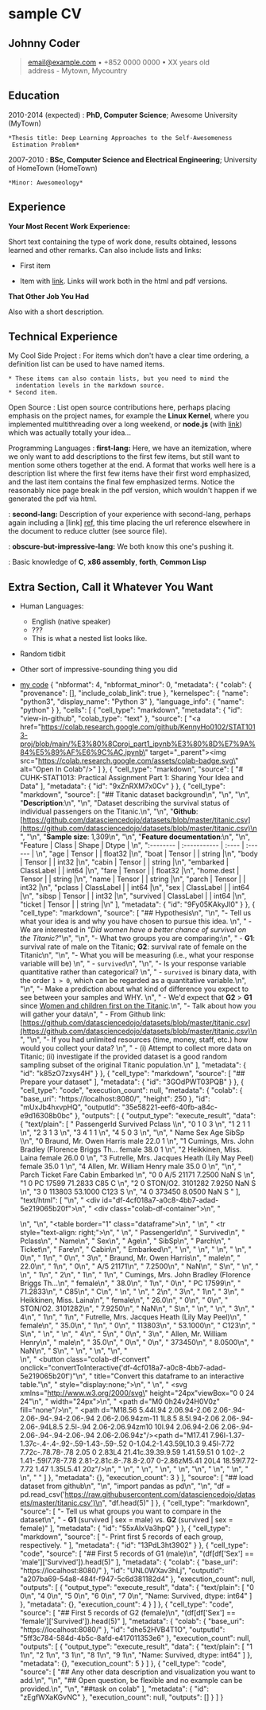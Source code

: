 # sample CV
## Johnny Coder

> <email@example.com> • +852 0000 0000 • XX years old\
> address - Mytown, Mycountry

Education
---------

2010-2014 (expected)
:   **PhD, Computer Science**; Awesome University (MyTown)

    *Thesis title: Deep Learning Approaches to the Self-Awesomeness
     Estimation Problem*

2007-2010
:   **BSc, Computer Science and Electrical Engineering**; University of
    HomeTown (HomeTown)

    *Minor: Awesomeology*

Experience
----------

**Your Most Recent Work Experience:**

Short text containing the type of work done, results obtained,
lessons learned and other remarks. Can also include lists and
links:

* First item

* Item with [link](http://www.example.com). Links will work both in
  the html and pdf versions.

**That Other Job You Had**

Also with a short description.

Technical Experience
--------------------

My Cool Side Project
:   For items which don't have a clear time ordering, a definition
    list can be used to have named items.

    * These items can also contain lists, but you need to mind the
      indentation levels in the markdown source.
    * Second item.

Open Source
:   List open source contributions here, perhaps placing emphasis on
    the project names, for example the **Linux Kernel**, where you
    implemented multithreading over a long weekend, or **node.js**
    (with [link](http://nodejs.org)) which was actually totally
    your idea...

Programming Languages
:   **first-lang:** Here, we have an itemization, where we only want
    to add descriptions to the first few items, but still want to
    mention some others together at the end. A format that works well
    here is a description list where the first few items have their
    first word emphasized, and the last item contains the final few
    emphasized terms. Notice the reasonably nice page break in the pdf
    version, which wouldn't happen if we generated the pdf via html.

:   **second-lang:** Description of your experience with second-lang,
    perhaps again including a [link] [ref], this time placing the url
    reference elsewhere in the document to reduce clutter (see source
    file). 

:   **obscure-but-impressive-lang:** We both know this one's pushing
    it.

:   Basic knowledge of **C**, **x86 assembly**, **forth**, **Common Lisp**

[ref]: https://github.com/githubuser/superlongprojectname

Extra Section, Call it Whatever You Want
----------------------------------------

* Human Languages:

     * English (native speaker)
     * ???
     * This is what a nested list looks like.

* Random tidbit

* Other sort of impressive-sounding thing you did
* [my code](https://github.com/KennyHo0102/STAT1013-proj/blob/main/STAT1013-proj%20demo.ipynb)
{
  "nbformat": 4,
  "nbformat_minor": 0,
  "metadata": {
    "colab": {
      "provenance": [],
      "include_colab_link": true
    },
    "kernelspec": {
      "name": "python3",
      "display_name": "Python 3"
    },
    "language_info": {
      "name": "python"
    }
  },
  "cells": [
    {
      "cell_type": "markdown",
      "metadata": {
        "id": "view-in-github",
        "colab_type": "text"
      },
      "source": [
        "<a href=\"https://colab.research.google.com/github/KennyHo0102/STAT1013-proj/blob/main/%E3%80%8Cproj_part1_ipynb%E3%80%8D%E7%9A%84%E5%89%AF%E6%9C%AC.ipynb\" target=\"_parent\"><img src=\"https://colab.research.google.com/assets/colab-badge.svg\" alt=\"Open In Colab\"/></a>"
      ]
    },
    {
      "cell_type": "markdown",
      "source": [
        "# CUHK-STAT1013: Practical Assignment Part 1: Sharing Your Idea and Data"
      ],
      "metadata": {
        "id": "9xZnRXM7x0Cv"
      }
    },
    {
      "cell_type": "markdown",
      "source": [
        "## Titanic dataset background\n",
        "\n",
        "\n",
        "**Description**:\n",
        "\n",
        "Dataset describing the survival status of individual passengers on the Titanic.\n",
        "\n",
        "**Github**: [https://github.com/datasciencedojo/datasets/blob/master/titanic.csv](https://github.com/datasciencedojo/datasets/blob/master/titanic.csv)\n",
        "\n",
        "**Sample size**: 1,309\n",
        "\n",
        "**Feature documentation**:\n",
        "\n",
        "Feature   | Class        | Shape | Dtype   | \n",
        ":-------- | :----------- | :---- | :------ | \n",
        "age       | Tensor       |       | float32 |\n",
        "boat      | Tensor       |       | string  |\n",
        "body      | Tensor       |       | int32   |\n",
        "cabin     | Tensor       |       | string  |\n",
        "embarked  | ClassLabel   |       | int64   |\n",
        "fare      | Tensor       |       | float32 |\n",
        "home.dest | Tensor       |       | string  |\n",
        "name      | Tensor       |       | string  |\n",
        "parch     | Tensor       |       | int32   |\n",
        "pclass    | ClassLabel   |       | int64   |\n",
        "sex       | ClassLabel   |       | int64   |\n",
        "sibsp     | Tensor       |       | int32   |\n",
        "survived  | ClassLabel   |       | int64   |\n",
        "ticket    | Tensor       |       | string  |\n"
      ],
      "metadata": {
        "id": "9Fy05KAkyJI0"
      }
    },
    {
      "cell_type": "markdown",
      "source": [
        "## Hypothesis\n",
        "\n",
        "- Tell us what your idea is and why you have chosen to pursue this idea. \n",
        "  - We are interested in \"*Did women have a better chance of survival on the Titanic?*\"\n",
        "\n",
        "- What two groups you are comparing:\n",
        "  - **G1**: survival rate of male on the Titanic; **G2**: survival rate of female on the Titanic\n",
        "\n",
        "- What you will be measuring (i.e., what your response variable will be) \n",
        "  - `survived`\n",
        "\n",
        "- Is your response variable quantitative rather than categorical? \n",
        "  - `survived` is binary data, with the order `1 > 0`, which can be regarded as a quantitative variable.\n",
        "\n",
        "- Make a prediction about what kind of difference you expect to see between your samples and WHY. \n",
        "  - We'd expect that **G2** > **G1** since [Women and children first on the Titanic](https://www.theguardian.com/science/2010/mar/02/titanic-lusitania-women-children-survival).\n",
        "- Talk about how you will gather your data\n",
        "  - From Github link: [https://github.com/datasciencedojo/datasets/blob/master/titanic.csv](https://github.com/datasciencedojo/datasets/blob/master/titanic.csv)\n",
        "\n",
        "- If you had unlimited resources (time, money, staff, etc.) how would you collect your data? \n",
        "  - (i) Attempt to collect more data on Titanic; (ii) investigate if the provided dataset is a good random sampling subset of the original Titanic population.\n"
      ],
      "metadata": {
        "id": "k85zO7zxys4H"
      }
    },
    {
      "cell_type": "markdown",
      "source": [
        "## Prepare your dataset"
      ],
      "metadata": {
        "id": "3GOdPWT03PQB"
      }
    },
    {
      "cell_type": "code",
      "execution_count": null,
      "metadata": {
        "colab": {
          "base_uri": "https://localhost:8080/",
          "height": 250
        },
        "id": "mUxJb4hxvpHQ",
        "outputId": "35e58221-eef6-40fb-a84c-e9d16308b0bc"
      },
      "outputs": [
        {
          "output_type": "execute_result",
          "data": {
            "text/plain": [
              "   PassengerId  Survived  Pclass  \\\n",
              "0            1         0       3   \n",
              "1            2         1       1   \n",
              "2            3         1       3   \n",
              "3            4         1       1   \n",
              "4            5         0       3   \n",
              "\n",
              "                                                Name     Sex   Age  SibSp  \\\n",
              "0                            Braund, Mr. Owen Harris    male  22.0      1   \n",
              "1  Cumings, Mrs. John Bradley (Florence Briggs Th...  female  38.0      1   \n",
              "2                             Heikkinen, Miss. Laina  female  26.0      0   \n",
              "3       Futrelle, Mrs. Jacques Heath (Lily May Peel)  female  35.0      1   \n",
              "4                           Allen, Mr. William Henry    male  35.0      0   \n",
              "\n",
              "   Parch            Ticket     Fare Cabin Embarked  \n",
              "0      0         A/5 21171   7.2500   NaN        S  \n",
              "1      0          PC 17599  71.2833   C85        C  \n",
              "2      0  STON/O2. 3101282   7.9250   NaN        S  \n",
              "3      0            113803  53.1000  C123        S  \n",
              "4      0            373450   8.0500   NaN        S  "
            ],
            "text/html": [
              "\n",
              "  <div id=\"df-4cf018a7-a0c8-4bb7-adad-5e219065b20f\">\n",
              "    <div class=\"colab-df-container\">\n",
              "      <div>\n",
              "<style scoped>\n",
              "    .dataframe tbody tr th:only-of-type {\n",
              "        vertical-align: middle;\n",
              "    }\n",
              "\n",
              "    .dataframe tbody tr th {\n",
              "        vertical-align: top;\n",
              "    }\n",
              "\n",
              "    .dataframe thead th {\n",
              "        text-align: right;\n",
              "    }\n",
              "</style>\n",
              "<table border=\"1\" class=\"dataframe\">\n",
              "  <thead>\n",
              "    <tr style=\"text-align: right;\">\n",
              "      <th></th>\n",
              "      <th>PassengerId</th>\n",
              "      <th>Survived</th>\n",
              "      <th>Pclass</th>\n",
              "      <th>Name</th>\n",
              "      <th>Sex</th>\n",
              "      <th>Age</th>\n",
              "      <th>SibSp</th>\n",
              "      <th>Parch</th>\n",
              "      <th>Ticket</th>\n",
              "      <th>Fare</th>\n",
              "      <th>Cabin</th>\n",
              "      <th>Embarked</th>\n",
              "    </tr>\n",
              "  </thead>\n",
              "  <tbody>\n",
              "    <tr>\n",
              "      <th>0</th>\n",
              "      <td>1</td>\n",
              "      <td>0</td>\n",
              "      <td>3</td>\n",
              "      <td>Braund, Mr. Owen Harris</td>\n",
              "      <td>male</td>\n",
              "      <td>22.0</td>\n",
              "      <td>1</td>\n",
              "      <td>0</td>\n",
              "      <td>A/5 21171</td>\n",
              "      <td>7.2500</td>\n",
              "      <td>NaN</td>\n",
              "      <td>S</td>\n",
              "    </tr>\n",
              "    <tr>\n",
              "      <th>1</th>\n",
              "      <td>2</td>\n",
              "      <td>1</td>\n",
              "      <td>1</td>\n",
              "      <td>Cumings, Mrs. John Bradley (Florence Briggs Th...</td>\n",
              "      <td>female</td>\n",
              "      <td>38.0</td>\n",
              "      <td>1</td>\n",
              "      <td>0</td>\n",
              "      <td>PC 17599</td>\n",
              "      <td>71.2833</td>\n",
              "      <td>C85</td>\n",
              "      <td>C</td>\n",
              "    </tr>\n",
              "    <tr>\n",
              "      <th>2</th>\n",
              "      <td>3</td>\n",
              "      <td>1</td>\n",
              "      <td>3</td>\n",
              "      <td>Heikkinen, Miss. Laina</td>\n",
              "      <td>female</td>\n",
              "      <td>26.0</td>\n",
              "      <td>0</td>\n",
              "      <td>0</td>\n",
              "      <td>STON/O2. 3101282</td>\n",
              "      <td>7.9250</td>\n",
              "      <td>NaN</td>\n",
              "      <td>S</td>\n",
              "    </tr>\n",
              "    <tr>\n",
              "      <th>3</th>\n",
              "      <td>4</td>\n",
              "      <td>1</td>\n",
              "      <td>1</td>\n",
              "      <td>Futrelle, Mrs. Jacques Heath (Lily May Peel)</td>\n",
              "      <td>female</td>\n",
              "      <td>35.0</td>\n",
              "      <td>1</td>\n",
              "      <td>0</td>\n",
              "      <td>113803</td>\n",
              "      <td>53.1000</td>\n",
              "      <td>C123</td>\n",
              "      <td>S</td>\n",
              "    </tr>\n",
              "    <tr>\n",
              "      <th>4</th>\n",
              "      <td>5</td>\n",
              "      <td>0</td>\n",
              "      <td>3</td>\n",
              "      <td>Allen, Mr. William Henry</td>\n",
              "      <td>male</td>\n",
              "      <td>35.0</td>\n",
              "      <td>0</td>\n",
              "      <td>0</td>\n",
              "      <td>373450</td>\n",
              "      <td>8.0500</td>\n",
              "      <td>NaN</td>\n",
              "      <td>S</td>\n",
              "    </tr>\n",
              "  </tbody>\n",
              "</table>\n",
              "</div>\n",
              "      <button class=\"colab-df-convert\" onclick=\"convertToInteractive('df-4cf018a7-a0c8-4bb7-adad-5e219065b20f')\"\n",
              "              title=\"Convert this dataframe to an interactive table.\"\n",
              "              style=\"display:none;\">\n",
              "        \n",
              "  <svg xmlns=\"http://www.w3.org/2000/svg\" height=\"24px\"viewBox=\"0 0 24 24\"\n",
              "       width=\"24px\">\n",
              "    <path d=\"M0 0h24v24H0V0z\" fill=\"none\"/>\n",
              "    <path d=\"M18.56 5.44l.94 2.06.94-2.06 2.06-.94-2.06-.94-.94-2.06-.94 2.06-2.06.94zm-11 1L8.5 8.5l.94-2.06 2.06-.94-2.06-.94L8.5 2.5l-.94 2.06-2.06.94zm10 10l.94 2.06.94-2.06 2.06-.94-2.06-.94-.94-2.06-.94 2.06-2.06.94z\"/><path d=\"M17.41 7.96l-1.37-1.37c-.4-.4-.92-.59-1.43-.59-.52 0-1.04.2-1.43.59L10.3 9.45l-7.72 7.72c-.78.78-.78 2.05 0 2.83L4 21.41c.39.39.9.59 1.41.59.51 0 1.02-.2 1.41-.59l7.78-7.78 2.81-2.81c.8-.78.8-2.07 0-2.86zM5.41 20L4 18.59l7.72-7.72 1.47 1.35L5.41 20z\"/>\n",
              "  </svg>\n",
              "      </button>\n",
              "      \n",
              "  <style>\n",
              "    .colab-df-container {\n",
              "      display:flex;\n",
              "      flex-wrap:wrap;\n",
              "      gap: 12px;\n",
              "    }\n",
              "\n",
              "    .colab-df-convert {\n",
              "      background-color: #E8F0FE;\n",
              "      border: none;\n",
              "      border-radius: 50%;\n",
              "      cursor: pointer;\n",
              "      display: none;\n",
              "      fill: #1967D2;\n",
              "      height: 32px;\n",
              "      padding: 0 0 0 0;\n",
              "      width: 32px;\n",
              "    }\n",
              "\n",
              "    .colab-df-convert:hover {\n",
              "      background-color: #E2EBFA;\n",
              "      box-shadow: 0px 1px 2px rgba(60, 64, 67, 0.3), 0px 1px 3px 1px rgba(60, 64, 67, 0.15);\n",
              "      fill: #174EA6;\n",
              "    }\n",
              "\n",
              "    [theme=dark] .colab-df-convert {\n",
              "      background-color: #3B4455;\n",
              "      fill: #D2E3FC;\n",
              "    }\n",
              "\n",
              "    [theme=dark] .colab-df-convert:hover {\n",
              "      background-color: #434B5C;\n",
              "      box-shadow: 0px 1px 3px 1px rgba(0, 0, 0, 0.15);\n",
              "      filter: drop-shadow(0px 1px 2px rgba(0, 0, 0, 0.3));\n",
              "      fill: #FFFFFF;\n",
              "    }\n",
              "  </style>\n",
              "\n",
              "      <script>\n",
              "        const buttonEl =\n",
              "          document.querySelector('#df-4cf018a7-a0c8-4bb7-adad-5e219065b20f button.colab-df-convert');\n",
              "        buttonEl.style.display =\n",
              "          google.colab.kernel.accessAllowed ? 'block' : 'none';\n",
              "\n",
              "        async function convertToInteractive(key) {\n",
              "          const element = document.querySelector('#df-4cf018a7-a0c8-4bb7-adad-5e219065b20f');\n",
              "          const dataTable =\n",
              "            await google.colab.kernel.invokeFunction('convertToInteractive',\n",
              "                                                     [key], {});\n",
              "          if (!dataTable) return;\n",
              "\n",
              "          const docLinkHtml = 'Like what you see? Visit the ' +\n",
              "            '<a target=\"_blank\" href=https://colab.research.google.com/notebooks/data_table.ipynb>data table notebook</a>'\n",
              "            + ' to learn more about interactive tables.';\n",
              "          element.innerHTML = '';\n",
              "          dataTable['output_type'] = 'display_data';\n",
              "          await google.colab.output.renderOutput(dataTable, element);\n",
              "          const docLink = document.createElement('div');\n",
              "          docLink.innerHTML = docLinkHtml;\n",
              "          element.appendChild(docLink);\n",
              "        }\n",
              "      </script>\n",
              "    </div>\n",
              "  </div>\n",
              "  "
            ]
          },
          "metadata": {},
          "execution_count": 3
        }
      ],
      "source": [
        "## load dataset from github\n",
        "\n",
        "import pandas as pd\n",
        "\n",
        "df = pd.read_csv('https://raw.githubusercontent.com/datasciencedojo/datasets/master/titanic.csv')\n",
        "df.head(5)"
      ]
    },
    {
      "cell_type": "markdown",
      "source": [
        "- Tell us what groups you want to compare in the dataset\n",
        "  - **G1** (survived | sex = male) vs. **G2** (survived | sex = female)"
      ],
      "metadata": {
        "id": "55xAIxVa3hpQ"
      }
    },
    {
      "cell_type": "markdown",
      "source": [
        "- Print first 5 records of each group, respectively.  "
      ],
      "metadata": {
        "id": "13PdL3ht3902"
      }
    },
    {
      "cell_type": "code",
      "source": [
        "## First 5 records of G1 (male)\n",
        "(df[df['Sex'] == 'male']['Survived']).head(5)"
      ],
      "metadata": {
        "colab": {
          "base_uri": "https://localhost:8080/"
        },
        "id": "UNL0WXav3hLj",
        "outputId": "a207ba69-54a8-484f-f947-5c6d381182d4"
      },
      "execution_count": null,
      "outputs": [
        {
          "output_type": "execute_result",
          "data": {
            "text/plain": [
              "0    0\n",
              "4    0\n",
              "5    0\n",
              "6    0\n",
              "7    0\n",
              "Name: Survived, dtype: int64"
            ]
          },
          "metadata": {},
          "execution_count": 4
        }
      ]
    },
    {
      "cell_type": "code",
      "source": [
        "## First 5 records of G2 (female)\n",
        "(df[df['Sex'] == 'female']['Survived']).head(5)"
      ],
      "metadata": {
        "colab": {
          "base_uri": "https://localhost:8080/"
        },
        "id": "dhe52HVB4T1O",
        "outputId": "5ff3c784-584d-4b5c-8afd-e417011353e6"
      },
      "execution_count": null,
      "outputs": [
        {
          "output_type": "execute_result",
          "data": {
            "text/plain": [
              "1    1\n",
              "2    1\n",
              "3    1\n",
              "8    1\n",
              "9    1\n",
              "Name: Survived, dtype: int64"
            ]
          },
          "metadata": {},
          "execution_count": 5
        }
      ]
    },
    {
      "cell_type": "code",
      "source": [
        "## Any other data description and visualization you want to add.\n",
        "\n",
        "## Open question, be flexible and no example can be provided.\n",
        "\n",
        "##task on colab"
      ],
      "metadata": {
        "id": "zEgfWXaKGvNC"
      },
      "execution_count": null,
      "outputs": []
    }
  ]
}
